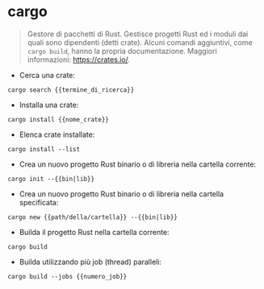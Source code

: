 # cargo

> Gestore di pacchetti di Rust.
> Gestisce progetti Rust ed i moduli dai quali sono dipendenti (detti crate).
> Alcuni comandi aggiuntivi, come `cargo build`, hanno la propria documentazione.
> Maggiori informazioni: <https://crates.io/>.

- Cerca una crate:

`cargo search {{termine_di_ricerca}}`

- Installa una crate:

`cargo install {{nome_crate}}`

- Elenca crate installate:

`cargo install --list`

- Crea un nuovo progetto Rust binario o di libreria nella cartella corrente:

`cargo init --{{bin|lib}}`

- Crea un nuovo progetto Rust binario o di libreria nella cartella specificata:

`cargo new {{path/della/cartella}} --{{bin|lib}}`

- Builda il progetto Rust nella cartella corrente:

`cargo build`

- Builda utilizzando più job (thread) paralleli:

`cargo build --jobs {{numero_job}}`
